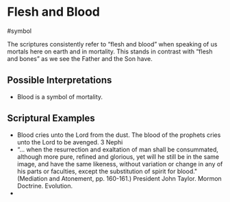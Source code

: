 # Flesh and Blood
#symbol

The scriptures consistently refer to “flesh and blood” when speaking of us mortals here on earth and in mortality. This stands in contrast with “flesh and bones” as we see the Father and the Son have. 

## Possible Interpretations 
- Blood is a symbol of mortality.


## Scriptural Examples
- Blood cries unto the Lord from the dust. The blood of the prophets cries unto the Lord to be avenged. 3 Nephi
- “… when the resurrection and exaltation of man shall be consummated, although more pure, refined and glorious, yet will he still be in the same image, and have the same likeness, without variation or change in any of his parts or faculties, except the substitution of spirit for blood." (Mediation and Atonement, pp. 160-161.) President John Taylor. Mormon Doctrine. Evolution.
- 